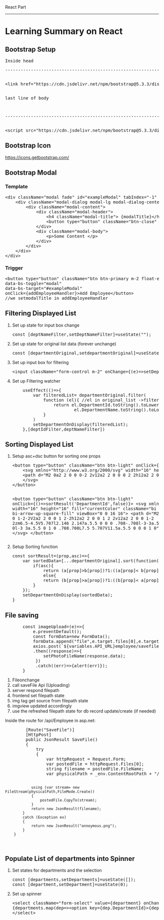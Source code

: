 React Part

<hr>
<h1>Learning Summary on React</h1>

<h2>Bootstrap Setup</h2>
<pre>
Inside head
<p>-------------------------------------------------------------</p>
&lt;link href="https://cdn.jsdelivr.net/npm/bootstrap@5.3.3/dist/css/bootstrap.min.css" rel="stylesheet" integrity="sha384-QWTKZyjpPEjISv5WaRU9OFeRpok6YctnYmDr5pNlyT2bRjXh0JMhjY6hW+ALEwIH" crossorigin="anonymous"


last line of body
<p>-------------------------------------------------------------</p>
&lt;script src="https://cdn.jsdelivr.net/npm/bootstrap@5.3.3/dist/js/bootstrap.bundle.min.js" integrity="sha384-YvpcrYf0tY3lHB60NNkmXc5s9fDVZLESaAA55NDzOxhy9GkcIdslK1eN7N6jIeHz" crossorigin="anonymous">&lt;/script>
</pre>
<h2>Bootstrap Icon</h2>
<a href="https://icons.getbootstrap.com/">https://icons.getbootstrap.com/</a>
<h2>Bootstrap Modal</h2>
<h3>Template</h3>
<pre>
&lt;div className="modal fade" id="exampleModal" tabIndex="-1" aria-hidden="true">
    &lt;div className="modal-dialog modal-lg modal-dialog-centered">
        &lt;div className="modal-content">
            &lt;div className="modal-header">
                &lt;h4 className="modal-title"> {modalTitle}&lt;/h4>
                &lt;button type="button" className="btn-close" data-bs-dismiss="modal" aria-label="Close">&lt;/button>
            &lt;/div>
            &lt;div className="modal-body">
                &lt;p>Some Content &lt;/p>                      
            &lt;/div>
        &lt;/div>
    &lt;/div>
&lt;/div>
</pre>
<h3>Trigger</h3>
<pre>
&lt;button type="button" className="btn btn-primary m-2 float-end"
data-bs-toggle="modal"
data-bs-target="#exampleModal"
onClick={addEmployeeHandler}>Add Employee&lt;/button>
//we setmodalTitle in addEmployeeHandler
</pre>
<h2>Filtering Displayed List</h2>
<ol>
<li>Set up state for input box change </li>
<pre>
const [deptNameFilter,setDeptNameFilter]=useState("");
</pre>
<li>Set up state for original list data (forever unchange)</li>
<pre>
const [departmentOriginal,setdepartmentOriginal]=useState([]);
</pre>
<li>Set up input box for filtering</li>
<pre>
&lt;input className="form-control m-2" onChange={(e)=>setDeptNameFilter(e.target.value)} placeholder="NameFilter"/>
</pre>

<li>Set up Filtering watcher</li>
<pre>
    useEffect(()=>{
        var filteredList= departmentOriginal.filter(
            function (el){ //el in original_list ->filtered ->filteredList
                return el.DepartmentId.toString().toLowerCase().includes(deptIdFilter.toString().trim().toLowerCase())&&
                        el.DepartmentName.toString().toLowerCase().includes(deptNameFilter.toString().trim().toLowerCase())
            }
        )
        setDepartmentOnDisplay(filteredList);
    },[deptIdFilter,deptNameFilter])
</pre>
</ol>
<h2>Sorting Displayed List</h2>
<ol>
<li>Setup asc+dsc button for sorting one props</li>
<pre>
&lt;button type="button" className="btn btn-light" onClick={()=>sortResult('DepartmentId',true)}>
    &lt;svg xmlns="http://www.w3.org/2000/svg" width="16" height="16" fill="currentColor" className="bi bi-arrow-down-square-fill" viewBox="0 0 16 16">
    &lt;path d="M2 0a2 2 0 0 0-2 2v12a2 2 0 0 0 2 2h12a2 2 0 0 0 2-2V2a2 2 0 0 0-2-2zm6.5 4.5v5.793l2.146-2.147a.5.5 0 0 1 .708.708l-3 3a.5.5 0 0 1-.708 0l-3-3a.5.5 0 1 1 .708-.708L7.5 10.293V4.5a.5.5 0 0 1 1 0"/>
    &lt;/svg>
&lt;/button>

&lt;button type="button" className="btn btn-light" onClick={()=>sortResult('DepartmentId',false)}>
    &lt;svg xmlns="http://www.w3.org/2000/svg" width="16" height="16" fill="currentColor" className="bi bi-arrow-up-square-fill" viewBox="0 0 16 16">
    &lt;path d="M2 16a2 2 0 0 1-2-2V2a2 2 0 0 1 2-2h12a2 2 0 0 1 2 2v12a2 2 0 0 1-2 2zm6.5-4.5V5.707l2.146 2.147a.5.5 0 0 0 .708-.708l-3-3a.5.5 0 0 0-.708 0l-3 3a.5.5 0 1 0 .708.708L7.5 5.707V11.5a.5.5 0 0 0 1 0"/>
    &lt;/svg>
&lt;/button>
</pre>
<li>Setup Sorting function</li>
<pre>
const sortResult=(prop,asc)=>{
    var sortedData=[...departmentOriginal].sort(function(a,b){  //Must use [... ]generate copy of old array; otherwise it would just be the same array and setDepartment NOT working
        if(asc){
            return (a[prop]>b[prop])?1:((a[prop]< b[prop])?-1:0)}
            else{
            return (b[prop]>a[prop])?1:((b[prop]< a[prop])?-1:0);
        }
    });
    setDepartmentOnDisplay(sortedData);
}
</pre>
</ol>
<h2>
File saving 
</h2>
<ol>
<pre>
    const imageUpload=(e)=>{
        e.preventDefault();
        const formData=new FormData();
        formData.append("file",e.target.files[0],e.target.files[0].name);
        axios.post(`${variables.API_URL}employee/savefile`,formData)
        .then((response)=>{
            setPhotoFileName(response.data);
         })
         .catch((err)=>{alert(err)});
    }
</pre>
<li>Fileonchange</li>
<li>call saveFile Api (Uploading)</li>
<li>server respond filepath</li>
<li>frontend set filepath state</li>
<li> img tag get source from filepath state</li>
<li> imgview updated accordingly</li>
<li> use the refreshed filepath state for db record update/create (if needed)</li>
</ol>
<p>Inside the route for /api/Employee in asp.net:</p>
<pre>
        [Route("SaveFile")]
        [HttpPost]
        public JsonResult SaveFile()
        {
            try
            {
                var httpRequest = Request.Form;
                var postedFile = httpRequest.Files[0];
                string filename = postedFile.FileName;
                var physicalPath = _env.ContentRootPath + "/Photos/" + filename;

                using (var stream= new FileStream(physicalPath,FileMode.Create))
                {
                    postedFile.CopyTo(stream);
                }
                return new JsonResult(filename);
            }
            catch (Exception ex)
            {
                return new JsonResult("annoymous.png");
            }
        }
</pre>
<h2>Populate List of departments into Spinner</h2>
<ol>
<li>Set states for departments and the selection</li>
<pre>
const [departments,setDepartments]=useState([]);
const [department,setDepartment]=useState(0);
</pre>
<li>Set up spinner</li>

<pre>
&lt;select className="form-select" value={department} onChange={(event)=>setDepartment(event.target.value)}>
{departments.map(dep=>&lt;option key={dep.DepartmentId}>{dep.DepartmentName}&lt;/option>)}
&lt;/select>
</pre>
</ol>





